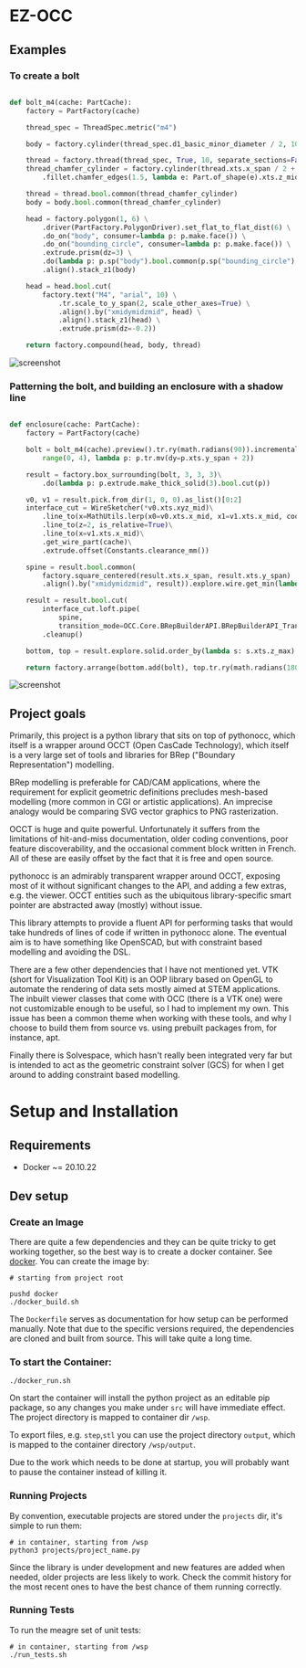 # EZ-OCC

## Examples

### To create a bolt
```python

def bolt_m4(cache: PartCache):
    factory = PartFactory(cache)

    thread_spec = ThreadSpec.metric("m4")

    body = factory.cylinder(thread_spec.d1_basic_minor_diameter / 2, 10)

    thread = factory.thread(thread_spec, True, 10, separate_sections=False)
    thread_chamfer_cylinder = factory.cylinder(thread.xts.x_span / 2 + 1, thread.xts.z_span) \
        .fillet.chamfer_edges(1.5, lambda e: Part.of_shape(e).xts.z_mid < thread.xts.z_mid)

    thread = thread.bool.common(thread_chamfer_cylinder)
    body = body.bool.common(thread_chamfer_cylinder)

    head = factory.polygon(1, 6) \
        .driver(PartFactory.PolygonDriver).set_flat_to_flat_dist(6) \
        .do_on("body", consumer=lambda p: p.make.face()) \
        .do_on("bounding_circle", consumer=lambda p: p.make.face()) \
        .extrude.prism(dz=3) \
        .do(lambda p: p.sp("body").bool.common(p.sp("bounding_circle").fillet.fillet_edges(0.5))) \
        .align().stack_z1(body)

    head = head.bool.cut(
        factory.text("M4", "arial", 10) \
            .tr.scale_to_y_span(2, scale_other_axes=True) \
            .align().by("xmidymidzmid", head) \
            .align().stack_z1(head) \
            .extrude.prism(dz=-0.2))

    return factory.compound(head, body, thread)
```
![screenshot](resources/bolt_m4.png)

### Patterning the bolt, and building an enclosure with a shadow line
```python

def enclosure(cache: PartCache):
    factory = PartFactory(cache)

    bolt = bolt_m4(cache).preview().tr.ry(math.radians(90)).incremental_pattern(
        range(0, 4), lambda p: p.tr.mv(dy=p.xts.y_span + 2))

    result = factory.box_surrounding(bolt, 3, 3, 3)\
        .do(lambda p: p.extrude.make_thick_solid(3).bool.cut(p))

    v0, v1 = result.pick.from_dir(1, 0, 0).as_list()[0:2]
    interface_cut = WireSketcher(*v0.xts.xyz_mid)\
        .line_to(x=MathUtils.lerp(x0=v0.xts.x_mid, x1=v1.xts.x_mid, coordinate_proportional=0.5)[0])\
        .line_to(z=2, is_relative=True)\
        .line_to(x=v1.xts.x_mid)\
        .get_wire_part(cache)\
        .extrude.offset(Constants.clearance_mm())

    spine = result.bool.common(
        factory.square_centered(result.xts.x_span, result.xts.y_span)
        .align().by("xmidymidzmid", result)).explore.wire.get_min(lambda w: InterrogateUtils.length(w.shape))

    result = result.bool.cut(
        interface_cut.loft.pipe(
            spine,
            transition_mode=OCC.Core.BRepBuilderAPI.BRepBuilderAPI_TransitionMode.BRepBuilderAPI_RoundCorner))\
        .cleanup()

    bottom, top = result.explore.solid.order_by(lambda s: s.xts.z_max).get()

    return factory.arrange(bottom.add(bolt), top.tr.ry(math.radians(180)), spacing=3)
```
![screenshot](resources/enclosure.png)


## Project goals

Primarily, this project is a python library that sits on top of pythonocc, which itself is a 
wrapper around OCCT (Open CasCade Technology), which itself is a very large set of tools and 
libraries for BRep ("Boundary Representation") modelling.

BRep modelling is preferable for CAD/CAM applications, where the requirement for explicit 
geometric definitions precludes mesh-based modelling (more common in CGI or artistic applications).
An imprecise analogy would be comparing SVG vector graphics to PNG rasterization.

OCCT is huge and quite powerful. Unfortunately it suffers from the limitations of hit-and-miss 
documentation, older coding conventions, poor feature discoverability, and the occasional comment
block written in French. All of these are easily offset by the fact that it is free and open source.

pythonocc is an admirably transparent wrapper around OCCT, exposing most of it without 
significant changes to the API, and adding a few extras, e.g. the viewer. OCCT entities such as the 
ubiquitous library-specific smart pointer are abstracted away (mostly) without issue.

This library attempts to provide a fluent API for performing tasks that would take hundreds 
of lines of code if written in pythonocc alone. The eventual aim is to have something like OpenSCAD, 
but with constraint based modelling and avoiding the DSL.

There are a few other dependencies that I have not mentioned yet. VTK 
(short for Visualization Tool Kit) is an OOP library based on OpenGL to automate the rendering of data sets 
mostly aimed at STEM applications. The inbuilt viewer classes that come with OCC (there is a VTK one)
were not customizable enough to be useful, so I had to implement my own. This issue has been a common 
theme when working with these tools, and why I choose to build them from source vs. using prebuilt 
packages from, for instance, apt.

Finally there is Solvespace, which hasn't really been integrated
very far but is intended to act as the geometric constraint solver (GCS) for when I get around to adding
constraint based modelling.

# Setup and Installation

## Requirements

- Docker ~= 20.10.22

## Dev setup

### Create an Image

There are quite a few dependencies and they can be quite tricky to get working together, 
so the best way is to create a docker container. See [docker](./docker). You can create the image by:

```commandline
# starting from project root

pushd docker
./docker_build.sh
```

The `Dockerfile` serves as documentation for how setup can be performed manually. Note that due 
to the specific versions required, the dependencies are cloned and built from source. This will
take quite a long time.

### To start the Container:

```commandline
./docker_run.sh
```

On start the container will install the python project as an editable pip package,
so any changes you make under `src` will have immediate effect.
The project directory is mapped to container dir `/wsp`.

To export files, e.g. `step`,`stl` you can use the project directory `output`, 
which is mapped to the container directory `/wsp/output`.

Due to the work which needs to be done at startup, you will probably want to
pause the container instead of killing it.

### Running Projects

By convention, executable projects are stored under the `projects` dir, it's simple to
run them:

```commandline
# in container, starting from /wsp
python3 projects/project_name.py
```

Since the library is under development and new features are added when needed, 
older projects are less likely to work. Check the commit history for
the most recent ones to have the best chance of them running correctly.

### Running Tests

To run the meagre set of unit tests:

```commandline
# in container, starting from /wsp
./run_tests.sh
```
